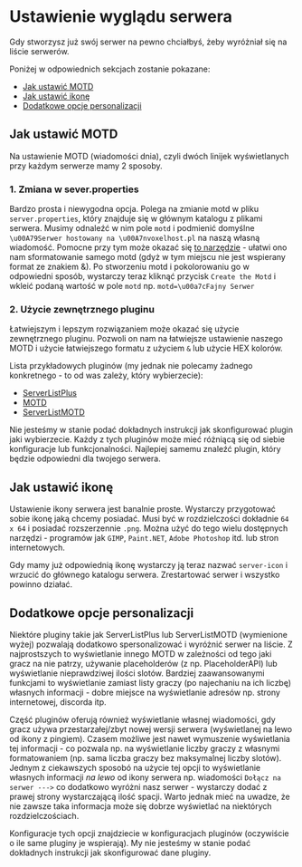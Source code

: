 # Ustawienie wyglądu serwera

Gdy stworzysz już swój serwer na pewno chciałbyś, żeby wyróżniał się na liście serwerów.

Poniżej w odpowiednich sekcjach zostanie pokazane: <br />
* [Jak ustawić MOTD](#jak-ustawić-motd)
* [Jak ustawić ikonę](#jak-ustawić-ikonę)
* [Dodatkowe opcje personalizacji](#dodatkowe-opcje-personalizacji)

## Jak ustawić MOTD

Na ustawienie MOTD (wiadomości dnia), czyli dwóch linijek wyświetlanych przy każdym serwerze mamy 2 sposoby.

### 1. Zmiana w sever.properties
Bardzo prosta i niewygodna opcja. Polega na zmianie motd w pliku `server.properties`, który znajduje się w głównym katalogu z plikami serwera. Musimy odnaleźć w nim pole `motd` i podmienić domyślne `\u00A79Serwer hostowany na \u00A7nvoxelhost.pl` na naszą własną wiadomość. Pomocne przy tym może okazać się [to narzędzie](https://minecraft.tools/en/motd.php) - ułatwi ono nam sformatowanie samego motd (gdyż w tym miejscu nie jest wspierany format ze znakiem &). Po stworzeniu motd i pokolorowaniu go w odpowiedni sposób, wystarczy teraz kliknąć przycisk `Create the Motd` i wkleić podaną wartość w pole `motd` np. `motd=\u00a7cFajny Serwer`

### 2. Użycie zewnętrznego pluginu
Łatwiejszym i lepszym rozwiązaniem może okazać się użycie zewnętrznego pluginu. Pozwoli on nam na łatwiejsze ustawienie naszego MOTD i użycie łatwiejszego formatu z użyciem `&` lub użycie HEX kolorów. 

Lista przykładowych pluginów (my jednak nie polecamy żadnego konkretnego - to od was zależy, który wybierzecie): <br />
* [ServerListPlus](https://www.spigotmc.org/resources/serverlistplus.241/)
* [MOTD](https://www.spigotmc.org/resources/motd-1-8-1-19-2.8390/)
* [ServerListMOTD](https://dev.bukkit.org/projects/serverlistmotd)

Nie jesteśmy w stanie podać dokładnych instrukcji jak skonfigurować plugin jaki wybierzecie. Każdy z tych pluginów może mieć różniącą się od siebie konfiguracje lub funkcjonalności. Najlepiej samemu znaleźć plugin, który będzie odpowiedni dla twojego serwera.

## Jak ustawić ikonę

Ustawienie ikony serwera jest banalnie proste. Wystarczy przygotować sobie ikonę jaką chcemy posiadać. Musi być w rozdzielczości dokładnie `64 x 64` i posiadać rozszerzennie `.png`. Można użyć do tego wielu dostępnych narzędzi - programów jak `GIMP`, `Paint.NET`, `Adobe Photoshop` itd. lub stron internetowych.

Gdy mamy już odpowiednią ikonę wystarczy ją teraz nazwać `server-icon` i wrzucić do głównego katalogu serwera. Zrestartować serwer i wszystko powinno działać.

## Dodatkowe opcje personalizacji

Niektóre pluginy takie jak ServerListPlus lub ServerListMOTD (wymienione wyżej) pozwalają dodatkowo spersonalizować i wyróżnić serwer na liście. Z najprostszych to wyświetlanie innego MOTD w zależności od tego jaki gracz na nie patrzy, używanie placeholderów (z np. PlaceholderAPI) lub wyświetlanie nieprawdziwej ilości slotów. Bardziej zaawansowanymi funkcjami to wyświetlanie zamiast listy graczy (po najechaniu na ich liczbę) własnych informacji - dobre miejsce na wyświetlanie adresów np. strony internetowej, discorda itp. 

Część pluginów oferują również wyświetlanie własnej wiadomości, gdy gracz używa przestarzałej/zbyt nowej wersji serwera (wyświetlanej na lewo od ikony z pingiem). Czasem możliwe jest nawet wymuszenie wyświetlania tej informacji - co pozwala np. na wyświetlanie liczby graczy z własnymi formatowaniem (np. sama liczba graczy bez maksymalnej liczby slotów). Jednym z ciekawszych sposobó na użycie tej opcji to wyświetlanie własnych informacji *na lewo* od ikony serwera np. wiadomości `Dołącz na serwer --->` co dodatkowo wyróżni nasz serwer - wystarczy dodać z prawej strony wystarczającą ilość spacji. Warto jednak mieć na uwadze, że nie zawsze taka informacja może się dobrze wyświetlać na niektórych rozdzielczościach.

Konfiguracje tych opcji znajdziecie w konfiguracjach pluginów (oczywiście o ile same pluginy je wspierają). My nie jesteśmy w stanie podać dokładnych instrukcji jak skonfigurować dane pluginy.

